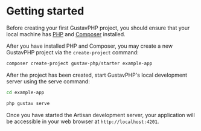 # Getting started

Before creating your first GustavPHP project, you should ensure that your local machine has [PHP](https://www.php.net/) and [Composer](https://getcomposer.org/) installed.

After you have installed PHP and Composer, you may create a new GustavPHP project via the `create-project` command:

```bash
composer create-project gustav-php/starter example-app
```

After the project has been created, start GustavPHP's local development server using the serve command:

```bash
cd example-app

php gustav serve
```

Once you have started the Artisan development server, your application will be accessible in your web browser at `http://localhost:4201`.
